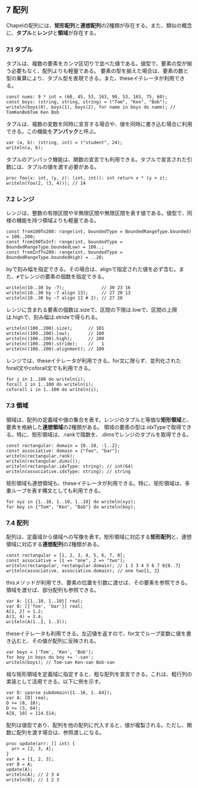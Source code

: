 ## 7 配列

Chapelの配列には、**矩形配列**と**連想配列**の2種類が存在する。また、類似の概念に、**タプル**と**レンジ**と**領域**が存在する。

### 7.1 タプル

タプルは、複数の要素をカンマ区切りで並べた値である。値型で、要素の型が揃う必要もなく、配列よりも軽量である。
要素の型を揃えた場合は、要素の数と型の乗算により、タプル型を表現できる。また、theseイテレータが利用できる。

```
const nums: 9 * int = (60, 45, 53, 163, 90, 53, 165, 75, 60);
const boys: (string, string, string) = ("Tom", "Ken", "Bob");
writeln(boys(0), boys(1), boys(2), for name in boys do name); // TomKenBobTom Ken Bob
```

タプルは、複数の変数を同時に宣言する場合や、値を同時に書き込む場合に利用できる。この機能を**アンパック**と呼ぶ。

```
var (a, b): (string, int) = ("student", 24);
writeln(a, b);
```

タプルのアンパック機能は、関数の宣言でも利用できる。タプルで宣言された引数には、タプルの値を渡す必要がある。

```
proc foo(x: int, (y, z): (int, int)): int return x * (y + z);
writeln(foo(2, (3, 4))); // 14
```

### 7.2 レンジ

レンジは、整数の有限区間や半無限区間や無限区間を表す値である。値型で、同様の機能を持つ領域よりも軽量である。

```
const from100To200: range(int, boundedType = BoundedRangeType.bounded) = 100..200;
const from100ToInf: range(int, boundedType = BoundedRangeType.boundedLow) = 100..;
const fromInfTo200: range(int, boundedType = BoundedRangeType.boundedHigh) = ..20;
```

byで刻み幅を指定できる。その場合は、alignで指定された値を必ず含む。また、`#`でレンジの要素の個数を指定できる。

```
writeln(10..30 by -7);              // 30 23 16
writeln(10..30 by -7 align 13);     // 27 20 13
writeln(10..30 by -7 align 13 # 2); // 27 20
```

レンジに含まれる要素の個数は.sizeで、区間の下限は.lowで、区間の上限は.highで、刻み幅は.strideで得られる。

```
writeln((100..200).size);      // 101
writeln((100..200).low);       // 100
writeln((100..200).high);      // 200
writeln((100..200).stride);    //   1
writeln((100..200).alignment); // 100
```

レンジでは、theseイテレータが利用できる。for文に限らず、並列化されたforall文やcoforall文でも利用できる。

```
for i in 1..100 do writeln(i);
forall i in 1..100 do writeln(i);
coforall i in 1..100 do writeln(i);
```

### 7.3 領域

領域は、配列の定義域や値の集合を表す。レンジのタプルと等価な**矩形領域**と、要素を格納した**連想領域**の2種類がある。
領域の要素の型は.idxTypeで取得できる。特に、矩形領域は、.rankで階数を、.dimsでレンジのタプルを取得できる。

```
const rectangular: domain = {0..10, -1..2};
const associative: domain = {"foo", "bar"};
writeln(rectangular.rank);
writeln(rectangular.dims());
writeln(rectangular.idxType: string); // int(64)
writeln(associative.idxType: string); // string
```

矩形領域も連想領域も、theseイテレータが利用できる。特に、矩形領域は、多重ループを表す構文としても利用できる。

```
for xyz in {1..10, 1..10, 1..10} do writeln(xyz);
for boy in {"Tom", "Ken", "Bob"} do writeln(boy);
```

### 7.4 配列

配列は、定義域から値域への写像を表す。矩形領域に対応する**矩形配列**と、連想領域に対応する**連想配列**の2種類がある。

```
const rectangular = [1, 2, 3, 4, 5, 6, 7, 8];
const associative = [1 => "one", 2 => "two"];
writeln(rectangular, rectangular.domain); // 1 2 3 4 5 6 7 8{0..7}
writeln(associative, associative.domain); // one two{1, 2}
```

thisメソッドが利用でき、要素の位置を引数に渡せば、その要素を参照できる。領域を渡せば、部分配列も参照できる。

```
var A: [{1..10, 1..10}] real;
var B: [{'foo', 'bar'}] real;
A[1, 2] = 1.2;
A(3, 4) = 3.4;
writeln(A(1..2, 1..3));
```

theseイテレータも利用できる。左辺値を返すので、for文でループ変数に値を書き込むと、その値が配列に反映される。

```
var boys = ['Tom', 'Ken', 'Bob'];
for boy in boys do boy += '-san';
writeln(boys); // Tom-san Ken-san Bob-san
```

祖な矩形領域を定義域に指定すると、粗な配列を宣言できる。これは、粗行列の実装として活用できる。以下に例を示す。

```
var D: sparse subdomain({1..16, 1..64});
var A: [D] real;
D += (8, 10);
D += (3, 64);
A[8, 10] = 114.514;
```

配列は値型であり、配列を他の配列に代入すると、値が複製される。ただし、関数に配列を渡す場合は、参照渡しになる。

```
proc update(arr: [] int) {
  arr = [2, 3, 4];
}
var A = [1, 2, 3];
var B = A;
update(A);
writeln(A); // 2 3 4
writeln(B); // 1 2 3
```

